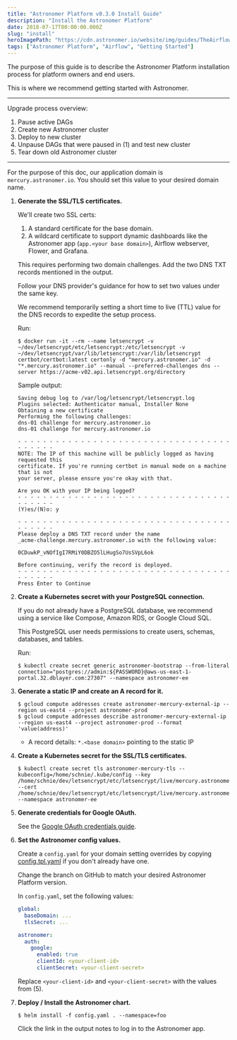 ```yaml
---
title: "Astronomer Platform v0.3.0 Install Guide"
description: "Install the Astronomer Platform"
date: 2018-07-17T00:00:00.000Z
slug: "install"
heroImagePath: "https://cdn.astronomer.io/website/img/guides/TheAirflowUI_preview.png"
tags: ["Astronomer Platform", "Airflow", "Getting Started"]
---
```


The purpose of this guide is to describe the Astronomer Platform installation process for platform owners and end users.

This is where we recommend getting started with Astronomer.

---

Upgrade process overview:

1. Pause active DAGs
1. Create new Astronomer cluster
1. Deploy to new cluster
1. Unpause DAGs that were paused in (1) and test new cluster
1. Tear down old Astronomer cluster

---

For the purpose of this doc, our application domain is `mercury.astronomer.io`.  You should set this value to your desired domain name.

1. **Generate the SSL/TLS certificates.**

    We'll create two SSL certs:

    1. A standard certificate for the base domain.
    1. A wildcard certificate to support dynamic dashboards like the Astronomer app (`app.<your base domain>`), Airflow webserver, Flower, and Grafana.

    This requires performing two domain challenges.  Add the two DNS TXT records mentioned in the output.

    Follow your DNS provider's guidance for how to set two values under the same key.

    We recommend temporarily setting a short time to live (TTL) value for the DNS records to expedite the setup process.

    Run:

    ```shell
    $ docker run -it --rm --name letsencrypt -v ~/dev/letsencrypt/etc/letsencrypt:/etc/letsencrypt -v ~/dev/letsencrypt/var/lib/letsencrypt:/var/lib/letsencrypt certbot/certbot:latest certonly -d "mercury.astronomer.io" -d "*.mercury.astronomer.io" --manual --preferred-challenges dns --server https://acme-v02.api.letsencrypt.org/directory
    ```

    Sample output:

    ```plain
    Saving debug log to /var/log/letsencrypt/letsencrypt.log
    Plugins selected: Authenticator manual, Installer None
    Obtaining a new certificate
    Performing the following challenges:
    dns-01 challenge for mercury.astronomer.io
    dns-01 challenge for mercury.astronomer.io

    - - - - - - - - - - - - - - - - - - - - - - - - - - - - - - - - - - - - - - - -
    NOTE: The IP of this machine will be publicly logged as having requested this
    certificate. If you're running certbot in manual mode on a machine that is not
    your server, please ensure you're okay with that.

    Are you OK with your IP being logged?
    - - - - - - - - - - - - - - - - - - - - - - - - - - - - - - - - - - - - - - - -
    (Y)es/(N)o: y

    - - - - - - - - - - - - - - - - - - - - - - - - - - - - - - - - - - - - - - - -
    Please deploy a DNS TXT record under the name
    _acme-challenge.mercury.astronomer.io with the following value:

    0CDuwkP_vNOfIgI7RMiY0DBZO5lLHugSo7UsSVpL6ok

    Before continuing, verify the record is deployed.
    - - - - - - - - - - - - - - - - - - - - - - - - - - - - - - - - - - - - - - - -
    Press Enter to Continue
    ```

1. **Create a Kubernetes secret with your PostgreSQL connection.**

    If you do not already have a PostgreSQL database, we recommend using a service like Compose, Amazon RDS, or Google Cloud SQL.

    This PostgreSQL user needs permissions to create users, schemas, databases, and tables.

    Run:

    ```shell
    $ kubectl create secret generic astronomer-bootstrap --from-literal connection="postgres://admin:${PASSWORD}@aws-us-east-1-portal.32.dblayer.com:27307" --namespace astronomer-ee
    ```

1. **Generate a static IP and create an A record for it.**

    ```shell
    $ gcloud compute addresses create astronomer-mercury-external-ip --region us-east4 --project astronomer-prod
    $ gcloud compute addresses describe astronomer-mercury-external-ip --region us-east4 --project astronomer-prod --format 'value(address)'
    ```

    - A record details: `*.<base domain>` pointing to the static IP

1. **Create a Kubernetes secret for the SSL/TLS certificates.**

    ```shell
    $ kubectl create secret tls astronomer-mercury-tls --kubeconfig=/home/schnie/.kube/config --key /home/schnie/dev/letsencrypt/etc/letsencrypt/live/mercury.astronomer.io/privkey.pem --cert /home/schnie/dev/letsencrypt/etc/letsencrypt/live/mercury.astronomer.io/fullchain.pem --namespace astronomer-ee
    ```

1. **Generate credentials for Google OAuth.**

    See the [Google OAuth credentials guide](/guides/google-oauth-creds).

1. **Set the Astronomer config values.**

    Create a `config.yaml` for your domain setting overrides by copying [config.tpl.yaml](https://github.com/astronomerio/helm.astronomer.io/blob/master/config.tpl.yaml) if you don't already have one.

    Change the branch on GitHub to match your desired Astronomer Platform version.

    In `config.yaml`, set the following values:

    ```yaml
    global:
      baseDomain: ...
      tlsSecret: ...

    astronomer:
      auth:
        google:
          enabled: true
          clientId: <your-client-id>
          clientSecret: <your-client-secret>
    ```

    Replace `<your-client-id>` and `<your-client-secret>` with the values from (5).

1. **Deploy / Install the Astronomer chart.**

    ```shell
    $ helm install -f config.yaml . --namespace=foo
    ```

    Click the link in the output notes to log in to the Astronomer app.
